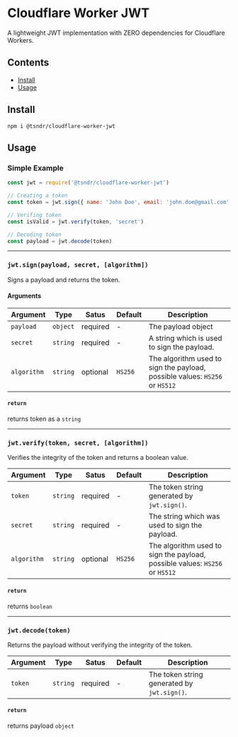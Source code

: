 # Cloudflare Worker JWT

A lightweight JWT implementation with ZERO dependencies for Cloudflare Workers.

## Contents

- [Install](#install)
- [Usage](#usage)

## Install

```
npm i @tsndr/cloudflare-worker-jwt
```

## Usage

### Simple Example

```javascript
const jwt = require('@tsndr/cloudflare-worker-jwt')

// Creating a token
const token = jwt.sign({ name: 'John Doe', email: 'john.doe@gmail.com' }, 'secret')

// Verifing token
const isValid = jwt.verify(token, 'secret')

// Decoding token
const payload = jwt.decode(token)

```

<hr>

### `jwt.sign(payload, secret, [algorithm])`

Signs a payload and returns the token.

#### Arguments

Argument    | Type     | Satus    | Default | Description
----------- | -------- | -------- | ------- | -----------
`payload`   | `object` | required | -       | The payload object
`secret`    | `string` | required | -       | A string which is used to sign the payload.
`algorithm` | `string` | optional | `HS256` | The algorithm used to sign the payload, possible values: `HS256` or `HS512`

#### `return`
returns token as a `string`

<hr>

### `jwt.verify(token, secret, [algorithm])`

Verifies the integrity of the token and returns a boolean value.

Argument    | Type     | Satus    | Default | Description
----------- | -------- | -------- | ------- | -----------
`token`     | `string` | required | -       | The token string generated by `jwt.sign()`.
`secret`    | `string` | required | -       | The string which was used to sign the payload.
`algorithm` | `string` | optional | `HS256` | The algorithm used to sign the payload, possible values: `HS256` or `HS512`

#### `return`
returns `boolean`

<hr>

### `jwt.decode(token)`

Returns the payload without verifying the integrity of the token.

Argument    | Type     | Satus    | Default | Description
----------- | -------- | -------- | ------- | -----------
`token`     | `string` | required | -       | The token string generated by `jwt.sign()`.

#### `return`
returns payload `object`